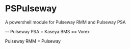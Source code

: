 # PSPulseway
A powershell module for Pulseway RMM and Pulseway PSA

--
Pulseway PSA = Kaseya BMS == Vorex

Pulseway RMM = Pulseway

